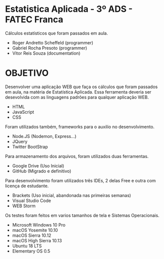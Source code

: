 # Estatistica Aplicada - 3º ADS - FATEC Franca
Cálculos estatísticos que foram passados em aula.

- Roger Andretto Scheffeld (programmer)
- Gabriel Rocha Presoto (programmer)
- Vitor Reis Souza (documentation)

# OBJETIVO

Desenvolver uma aplicação WEB que faça os cálculos que foram passados em aula, na matéria de Estatística Aplicada. Essa ferramenta deveria ser desevolvida com as linguagens padrões para qualquer aplicação WEB.

- HTML
- JavaScript
- CSS

Foram utilizados também, frameworks para o auxilio no desenvolvimento.

- Node.JS (Nodemon, Express...)
- JQuery
- Twitter BootStrap

Para armazenamento dos arquivos, foram utilizados duas ferramentas.

- Google Drive (Uso Inicial)
- GitHub (Migrado e definitivo)

Para desenvolvimento foram utilizados três IDEs, 2 delas Free e outra com licença de estudante.

- Brackets (Uso inicial, abandonada nas primeiras semanas)
- Visual Studio Code
- WEB Storm

Os testes foram feitos em varios tamanhos de tela e Sistemas Operacionais.

- Microsoft Windows 10 Pro
- macOS Yosemite 10.10
- macOS Sierra 10.12
- macOS High Sierra 10.13
- Ubuntu 18 LTS
- Elementary OS 0.5


